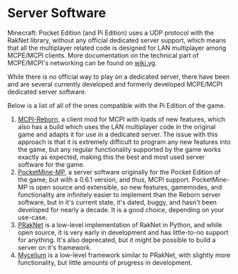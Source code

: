 # Server Software

Minecraft: Pocket Edition (and Pi Edition) uses a UDP protocol with the
RakNet library, without any official dedicated server support, which
means that all the multiplayer related code is designed for LAN
multiplayer among MCPE/MCPI clients. More documentation on the technical
part of MCPE/MCPI's networking can be found on
[wiki.vg](https://minecraft.wiki/w/Legacy_Pocket_Edition_protocol).

While there is no official way to play on a dedicated server, there have
been and are several currently developed and formerly developed
MCPE/MCPI dedicated server software.

Below is a list of all of the ones compatible with the Pi Edition of the
game.

1.  [MCPI-Reborn](../Reborn/Introduction.md), a client mod for MCPI with
    loads of new features, which also has a build which uses the LAN
    multiplayer code in the original game and adapts it for use in a
    dedicated server. The issue with this approach is that it is
    extremely difficult to program any new features into the game, but
    any regular functionality supported by the game works exactly as
    expected, making this the best and most used server software for the
    game.
2.  [PocketMine-MP](PocketMine-MP.md), a server software
    originally for the Pocket Edition of the game, but with a 0.6.1
    version, and thus, MCPI support. PocketMine-MP is open source and
    extensible, so new features, gamemodes, and functionality are
    infinitely easier to implement than the Reborn server software, but
    in it's current state, it's dated, buggy, and hasn't been developed
    for nearly a decade. It is a good choice, depending on your
    use-case.
3.  [PRakNet](https://github.com/MCPI-Revival/PRakNet) is a low-level
    implementation of RakNet in Python, and while open source, it is
    very early in development and has little-to-no support for anything.
    It's also deprecated, but it might be possible to build a server on
    it's framework.
4.  [Mycelium](https://github.com/MCPI-Revival/Mycelium) is a low-level
    framework similar to PRakNet, with slightly more functionality, but
    little amounts of progress in development.